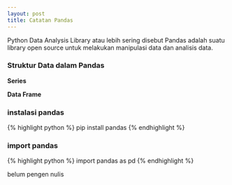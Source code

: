 ```yaml
---
layout: post
title: Catatan Pandas
---
```


Python Data Analysis Library atau lebih sering disebut Pandas adalah suatu library open source untuk melakukan manipulasi data dan analisis data.

### **Struktur Data dalam Pandas**
**Series**


**Data Frame**



### **instalasi pandas**
{% highlight python %}
pip install pandas
{% endhighlight %}


### **import pandas**
{% highlight python %}
import pandas as pd
{% endhighlight %}



belum pengen nulis